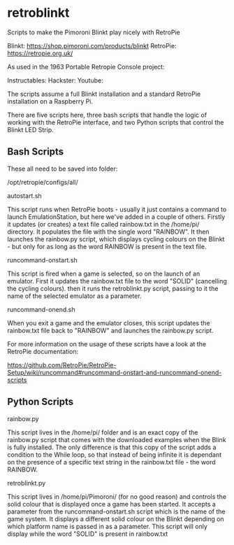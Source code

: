 # retroblinkt
Scripts to make the Pimoroni Blinkt play nicely with RetroPie

Blinkt: https://shop.pimoroni.com/products/blinkt
RetroPie: https://retropie.org.uk/

As used in the 1963 Portable Retropie Console project:

Instructables:
Hackster:
Youtube:

The scripts assume a full Blinkt installation and a standard RetroPie installation on a Raspberry Pi.

There are five scripts here, three bash scripts that handle the logic of working with the RetroPie interface, and two Python scripts that control the Blinkt LED Strip. 

Bash Scripts
------------

These all need to be saved into folder:

/opt/retropie/configs/all/

autostart.sh

This script runs when RetroPie boots - usually it just contains a command to launch EmulationStation, but here we've added in a couple of others. Firstly it updates (or creates) a text file called rainbow.txt in the /home/pi/ directory. It populates the file with the single word "RAINBOW". It then launches the rainbow.py script, which displays cycling colours on the Blinkt - but only for as long as the word RAINBOW is present in the text file.

runcommand-onstart.sh

This script is fired when a game is selected, so on the launch of an emulator. First it updates the rainbow.txt file to the word "SOLID" (cancelling the cycling colours). then it runs the retroblinkt.py script, passing to it the name of the selected emulator as a parameter. 

runcommand-onend.sh

When you exit a game and the emulator closes, this script updates the rainbow.txt file back to "RAINBOW" and launches the rainbow.py script.

For more information on the usage of these scripts have a look at the RetroPie documentation:

https://github.com/RetroPie/RetroPie-Setup/wiki/runcommand#runcommand-onstart-and-runcommand-onend-scripts

Python Scripts
--------------

rainbow.py

This script lives in the /home/pi/ folder and is an exact copy of the rainbow.py script that comes with the downloaded examples when the Blink is fully installed. The only difference is that this copy of the script adds a condition to the While loop, so that instead of being infinite it is dependant on the presence of a specific text string in the rainbow.txt file - the word RAINBOW. 

retroblinkt.py

This script lives in /home/pi/Pimoroni/ (for no good reason) and controls the solid colour that is displayed once a game has been started. It accepts a parameter from the runcommand-onstart.sh script which is the name of the game system. It displays a different solid colour on the Blinkt depending on which platform name is passed in as a parameter. This script will only display while the word "SOLID" is present in rainbow.txt





